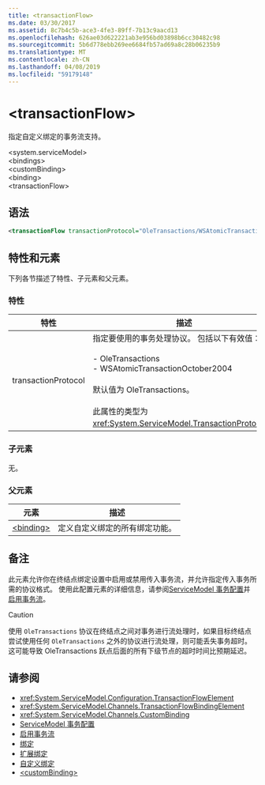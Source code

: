 ```yaml
---
title: <transactionFlow>
ms.date: 03/30/2017
ms.assetid: 8c7b4c5b-ace3-4fe3-89ff-7b13c9aacd13
ms.openlocfilehash: 626ae03d622221ab3e956bd03898b6cc30482c98
ms.sourcegitcommit: 5b6d778ebb269ee6684fb57ad69a8c28b06235b9
ms.translationtype: MT
ms.contentlocale: zh-CN
ms.lasthandoff: 04/08/2019
ms.locfileid: "59179148"
---
```

# <a name="transactionflow"></a>\<transactionFlow>
指定自定义绑定的事务流支持。  
  
 \<system.serviceModel>  
\<bindings>  
\<customBinding>  
\<binding>  
\<transactionFlow>  
  
## <a name="syntax"></a>语法  
  
```xml  
<transactionFlow transactionProtocol="OleTransactions/WSAtomicTransactionOctober2004" />
```  
  
## <a name="attributes-and-elements"></a>特性和元素  
 下列各节描述了特性、子元素和父元素。  
  
### <a name="attributes"></a>特性  
  
|特性|描述|  
|---------------|-----------------|  
|transactionProtocol|指定要使用的事务处理协议。 包括以下有效值：<br /><br /> -   OleTransactions<br />-   WSAtomicTransactionOctober2004<br /><br /> 默认值为 OleTransactions。<br /><br /> 此属性的类型为 <xref:System.ServiceModel.TransactionProtocol>。|  
  
### <a name="child-elements"></a>子元素  
 无。  
  
### <a name="parent-elements"></a>父元素  
  
|元素|描述|  
|-------------|-----------------|  
|[\<binding>](../../../../../docs/framework/misc/binding.md)|定义自定义绑定的所有绑定功能。|  
  
## <a name="remarks"></a>备注  
 此元素允许你在终结点绑定设置中启用或禁用传入事务流，并允许指定传入事务所需的协议格式。 使用此配置元素的详细信息，请参阅[ServiceModel 事务配置](../../../../../docs/framework/wcf/feature-details/servicemodel-transaction-configuration.md)并[启用事务流](../../../../../docs/framework/wcf/feature-details/enabling-transaction-flow.md)。  
  
> [!CAUTION]
>  使用 `OleTransactions` 协议在终结点之间对事务进行流处理时，如果目标终结点尝试使用任何 `OleTransactions` 之外的协议进行流处理，则可能丢失事务超时。 这可能导致 OleTransactions 跃点后面的所有下级节点的超时时间比预期延迟。  
  
## <a name="see-also"></a>请参阅

- <xref:System.ServiceModel.Configuration.TransactionFlowElement>
- <xref:System.ServiceModel.Channels.TransactionFlowBindingElement>
- <xref:System.ServiceModel.Channels.CustomBinding>
- [ServiceModel 事务配置](../../../../../docs/framework/wcf/feature-details/servicemodel-transaction-configuration.md)
- [启用事务流](../../../../../docs/framework/wcf/feature-details/enabling-transaction-flow.md)
- [绑定](../../../../../docs/framework/wcf/bindings.md)
- [扩展绑定](../../../../../docs/framework/wcf/extending/extending-bindings.md)
- [自定义绑定](../../../../../docs/framework/wcf/extending/custom-bindings.md)
- [\<customBinding>](../../../../../docs/framework/configure-apps/file-schema/wcf/custombinding.md)
